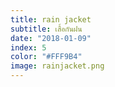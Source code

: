 ```yaml
---
title: rain jacket
subtitle: เสื้อกันฝน
date: "2018-01-09"
index: 5
color: "#FFF9B4"
image: rainjacket.png
---
```



